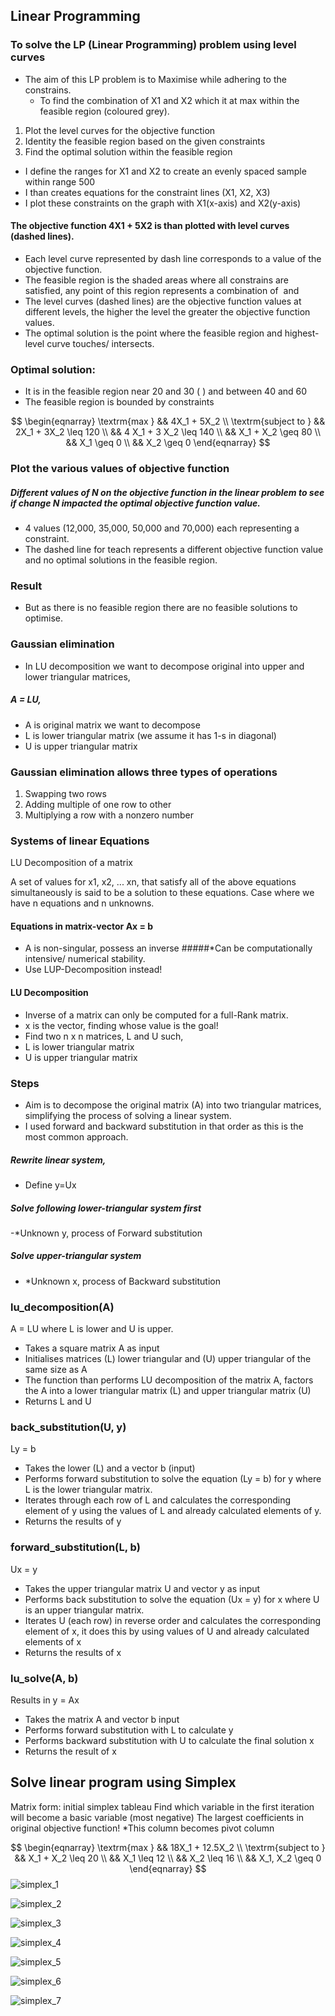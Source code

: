 ##  Linear Programming
### To solve the LP (Linear Programming) problem using level curves

- The aim of this LP problem is to Maximise while adhering to the constrains.
  - To find the combination of X1 and X2 which it at max within the feasible region (coloured grey). 

1. Plot the level curves for the objective function
2. Identity the feasible region based on the given constraints
3. Find the optimal solution within the feasible region

- I define the ranges for X1 and X2 to create an evenly spaced sample within range 500
- I than creates equations for the constraint lines (X1, X2, X3)
- I plot these constraints on the graph with X1(x-axis) and X2(y-axis)

#### The objective function 4X1 + 5X2 is than plotted with level curves (dashed lines).
- Each level curve represented by dash line corresponds to a value of the objective function.
- The feasible region is the shaded areas where all constrains are satisfied, any point of this region represents a combination of  and 
- The level curves (dashed lines) are the objective function values at different levels, the higher the level the greater the objective function values.
- The optimal solution is the point where the feasible region and highest-level curve touches/ intersects. 

### Optimal solution: 
- It is in the feasible region near 20 and 30 ( ) and between 40 and 60 
- The feasible region is bounded by constraints 

$$
\begin{eqnarray}
\textrm{max } && 4X_1 +  5X_2 \\
\textrm{subject to } && 2X_1  + 3X_2 \leq 120 \\
&& 4 X_1 + 3 X_2 \leq 140 \\
&& X_1 + X_2 \geq 80 \\
&& X_1 \geq 0 \\
&& X_2 \geq 0
\end{eqnarray}
$$


### Plot the various values of objective function
##### Different values of N on the objective function in the linear problem to see if change N impacted the optimal objective function value.
- 4 values (12,000, 35,000, 50,000 and 70,000) each representing a constraint. 
- The dashed line for teach represents a different objective function value and no optimal solutions in the feasible region. 

### Result
- But as there is no feasible region there are no feasible solutions to optimise.

### Gaussian elimination
- In LU decomposition we want to decompose original into upper and lower triangular matrices,
##### A = LU,
- A is original matrix we want to decompose
- L is lower triangular matrix (we assume it has 1-s in diagonal)
- U is upper triangular matrix

### Gaussian elimination allows three types of operations
1. Swapping two rows
2. Adding multiple of one row to other
3. Multiplying a row with a nonzero number


### Systems of linear Equations
LU Decomposition of a matrix

A set of values for x1, x2, ... xn, that satisfy all of the above equations simultaneously is said to be a solution to these equations. Case where we have n equations and n unknowns.

#### Equations in matrix-vector Ax = b
- A is non-singular, possess an inverse
#####*Can be computationally intensive/ numerical stability.
- Use LUP-Decomposition instead!

#### LU Decomposition
- Inverse of a matrix can only be computed for a full-Rank matrix.
- x is the vector, finding whose value is the goal!
- Find two n x n matrices, L and U such,
- L is lower triangular matrix
- U is upper triangular matrix

### Steps
- Aim is to decompose the original matrix (A) into two triangular matrices, simplifying the process of solving a linear system.
- I used forward and backward substitution in that order as this is the most common approach.

##### Rewrite linear system,
- Define y=Ux
##### Solve following lower-triangular system first
-*Unknown y, process of Forward substitution
##### Solve upper-triangular system
- *Unknown x, process of Backward substitution

### lu_decomposition(A)
A = LU where L is lower and U is upper.
- Takes a square matrix A as input
- Initialises matrices (L) lower triangular and (U) upper triangular of the same size as A
- The function than performs LU decomposition of the matrix A, factors the A into a lower triangular matrix (L) and upper triangular matrix (U)
- Returns L and U

### back_substitution(U, y)
Ly = b
- Takes the lower (L) and a vector b (input)
- Performs forward substitution to solve the equation (Ly = b) for y where L is the lower triangular matrix.
- Iterates through each row of L and calculates the corresponding element of y using the values of L and already calculated elements of y.
- Returns the results of y

### forward_substitution(L, b)
Ux = y
- Takes the upper triangular matrix U and vector y as input
- Performs back substitution to solve the equation (Ux = y) for x where U is an upper triangular matrix. 
- Iterates U (each row) in reverse order and calculates the corresponding element of x, it does this by using values of U and already calculated elements of x
- Returns the results of x

### lu_solve(A, b)
Results in y = Ax
- Takes the matrix A and vector b input
- Performs forward substitution with L to calculate y
- Performs backward substitution with U to calculate the final solution x
- Returns the result of x

## Solve linear program using Simplex 
Matrix form: initial simplex tableau
Find which variable in the first iteration will become a basic variable (most negative)
The largest coefficients in original objective function!
*This column becomes pivot column

$$
\begin{eqnarray}
\textrm{max } && 18X_1 +  12.5X_2 \\
\textrm{subject to } && X_1  + X_2 \leq 20 \\
&& X_1 \leq 12 \\
&& X_2 \leq 16 \\
&& X_1, X_2 \geq 0
\end{eqnarray}
$$
![simplex_1](https://github.com/leakydishes/advanced_algorithms/assets/79079577/6ba26e45-8657-427f-905e-50c102dac3ab)

![simplex_2](https://github.com/leakydishes/advanced_algorithms/assets/79079577/ddc93416-148e-4c71-a502-62d499b8bf7f)

![simplex_3](https://github.com/leakydishes/advanced_algorithms/assets/79079577/96e3cca1-6f22-4a50-a7f2-7cc6f02de3a7)

![simplex_4](https://github.com/leakydishes/advanced_algorithms/assets/79079577/d045bd39-1281-4a82-b401-0b6421d24d0d)

![simplex_5](https://github.com/leakydishes/advanced_algorithms/assets/79079577/3bf80c31-d6f6-4c8e-b314-e49d0d60266d)

![simplex_6](https://github.com/leakydishes/advanced_algorithms/assets/79079577/370cfe3e-ef8a-408f-a6a8-660ad126f29f)

![simplex_7](https://github.com/leakydishes/advanced_algorithms/assets/79079577/6248bc1e-4591-4d16-9b68-ceea0cfa59b4)
